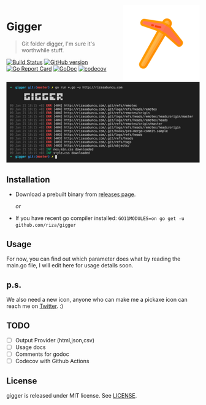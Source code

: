 <img align="right" width="200" src="https://github.com/riza/gigger/blob/master/res/pickaxe.png?raw=true" />

# Gigger
> Git folder digger, I'm sure it's worthwhile stuff.

[![Build Status](https://github.com/riza/gigger/workflows/.github/workflows/test.yml/badge.svg)](https://github.com/riza/gigger/)  [![GitHub version](https://badge.fury.io/gh/riza%2Fgigger.svg)](https://github.com/riza/gigger/releases) [![Go Report Card](https://goreportcard.com/badge/github.com/riza/gigger)](https://goreportcard.com/report/github.com/riza/gigger) [![GoDoc](https://img.shields.io/badge/godoc-reference-blue.svg)](http://godoc.org/github.com/riza/gigger) [![codecov](https://codecov.io/gh/riza/gigger/branch/master/graph/badge.svg)](https://codecov.io/gh/riza/gigger)

[![Gigger SS](https://github.com/riza/gigger/blob/master/res/demo.png?raw=true)](https://github.com/riza/gigger)


## Installation

- Download a prebuilt binary from [releases page](https://github.com/riza/gigger/releases/latest).

  _or_
- If you have recent go compiler installed: `GO11MODULES=on go get -u github.com/riza/gigger`
  
## Usage

For now, you can find out which parameter does what by reading the main.go file, I will edit here for usage details soon.

## p.s.

We also need a new icon, anyone who can make me a pickaxe icon can reach me on [Twitter](https://twitter.com/rizasabuncu). :)

## TODO

- [ ] Output Provider (html,json,csv)
- [ ] Usage docs
- [ ] Comments for godoc
- [ ] Codecov with Github Actions

## License

gigger is released under MIT license. See [LICENSE](https://github.com/riza/gigger/blob/master/LICENSE).
